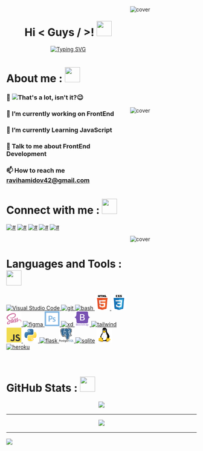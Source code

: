 <img align="right" align="right" width="35%" height="250px" src="https://media.giphy.com/media/l2Je3ktsieOfOGa1G/giphy.gif" alt="cover"/>
<div align="center">

<h1 display="inline-block">Hi < Guys / >! <img height = 40px width = 40px src = "https://raw.githubusercontent.com/MartinHeinz/MartinHeinz/master/wave.gif"></h1>

[![Typing SVG](https://readme-typing-svg.herokuapp.com?color=06ff06&size=22&lines=<h1>I'm+Front+End+Developer</h1>)]()

</div>

<h1> About me : <img src='https://raw.githubusercontent.com/MartinHeinz/MartinHeinz/master/wave.gif' height = 40px width = 40px></h1>

### 🔎 <img title="That's a lot, isn't it?😉" src="https://komarev.com/ghpvc/?username=RaviHamidov&color=228c22&style=flat">

<!--======================================================= "We can code this" Gif =======================================================-->
<img align="right" align="right" width="35%" height="250px" src="https://media.giphy.com/media/fwbZnTftCXVocKzfxR/giphy.gif" alt="cover"/>

### 🔭 I’m currently working on FrontEnd

### 🌱 I’m currently Learning JavaScript

### 💬 Talk to me about FrontEnd Development

### 📫 How to reach me ravihamidov42@gmail.com
<!--======================================================= Connect with Me Start =======================================================-->
<h1 align="left" > Connect with me : <img src='https://raw.githubusercontent.com/ShahriarShafin/ShahriarShafin/main/Assets/handshake.gif' height = 40px width = 40px> </h1>
<p align="left">
<a href="https://twitter.com/HamidovRavi" target="blank"><img align="center" src="https://raw.githubusercontent.com/rahuldkjain/github-profile-readme-generator/master/src/images/icons/Social/twitter.svg" alt="#" height="30" width="40" /></a>
<a href="https://www.linkedin.com/in/ravi-hamidov-74a41720a/" target="blank"><img align="center" src="https://raw.githubusercontent.com/rahuldkjain/github-profile-readme-generator/master/src/images/icons/Social/linked-in-alt.svg" alt="#" height="30" width="40" /></a>
<a href="https://www.facebook.com/ravi.hamidov.3/" target="blank"><img align="center" src="https://raw.githubusercontent.com/rahuldkjain/github-profile-readme-generator/master/src/images/icons/Social/facebook.svg" alt="#" height="30" width="40" /></a>
<a href="https://www.instagram.com/ravihamidov/" target="blank"><img align="center" src="https://raw.githubusercontent.com/rahuldkjain/github-profile-readme-generator/master/src/images/icons/Social/instagram.svg" alt="#" height="30" width="40" /></a>
<a href="https://medium.com/@ravihamidov42" target="blank"><img align="center" src="https://raw.githubusercontent.com/rahuldkjain/github-profile-readme-generator/master/src/images/icons/Social/medium.svg" alt="#" height="30" width="40" /></a>
<!-- <a href="https://www.hackerrank.com/#" target="blank"><img align="center" src="https://raw.githubusercontent.com/rahuldkjain/github-profile-readme-generator/master/src/images/icons/Social/hackerrank.svg" alt="#" height="30" width="40" /></a> -->
</p>
<!--======================================================= "Eat Sleep Code Repeat" Gif =======================================================-->
<img align="right" width="35%" height="250px" src="https://media.giphy.com/media/USV0ym3bVWQJJmNu3N/giphy.gif" alt="cover"/>

<!--======================================================= Connect with Me End =======================================================-->

<br>

<!--======================================================= Language & Tools Start =======================================================-->
<h1 align="left"> Languages and Tools : <img src = "https://media2.giphy.com/media/QssGEmpkyEOhBCb7e1/giphy.gif?cid=ecf05e47a0n3gi1bfqntqmob8g9aid1oyj2wr3ds3mg700bl&rid=giphy.gif" height = 40px width = 40px ></h1>
<p align="left"> 
<a href="https://code.visualstudio.com/" target="_blank"> <img src="https://stijndv.com/goodies/big-sur-replacement-icons/VScode.svg" alt="Visual Studio Code" width="40" height="40"/> </a>
<a href="https://git-scm.com/" target="_blank" rel="noreferrer"> <img src="https://www.vectorlogo.zone/logos/git-scm/git-scm-icon.svg" alt="git" width="40" height="40"/> </a>
<a href="https://www.gnu.org/software/bash/" target="_blank" rel="noreferrer"> <img src="https://www.vectorlogo.zone/logos/gnu_bash/gnu_bash-icon.svg" alt="bash" width="40" height="40"/> </a>
<a href="https://www.w3.org/html/" target="_blank" rel="noreferrer"> <img src="https://raw.githubusercontent.com/devicons/devicon/master/icons/html5/html5-original-wordmark.svg" alt="html5" width="40" height="40"/> </a> 
<a href="https://www.w3schools.com/css/" target="_blank" rel="noreferrer"> <img src="https://raw.githubusercontent.com/devicons/devicon/master/icons/css3/css3-original-wordmark.svg" alt="css3" width="40" height="40"/> </a> 
<a href="https://sass-lang.com" target="_blank" rel="noreferrer"> <img src="https://raw.githubusercontent.com/devicons/devicon/master/icons/sass/sass-original.svg" alt="sass" width="40" height="40"/>
<a href="https://www.figma.com/" target="_blank" rel="noreferrer"> <img src="https://www.vectorlogo.zone/logos/figma/figma-icon.svg" alt="figma" width="40" height="40"/> </a>
<a href="https://www.photoshop.com/en" target="_blank" rel="noreferrer"> <img src="https://raw.githubusercontent.com/devicons/devicon/master/icons/photoshop/photoshop-line.svg" alt="photoshop" width="40" height="40"/> </a>
<a href="https://www.adobe.com/products/xd.html" target="_blank" rel="noreferrer"> <img src="https://cdn.worldvectorlogo.com/logos/adobe-xd.svg" alt="xd" width="40" height="40"/> </a>
<a href="https://getbootstrap.com" target="_blank" rel="noreferrer"> <img src="https://raw.githubusercontent.com/devicons/devicon/master/icons/bootstrap/bootstrap-plain-wordmark.svg" alt="bootstrap" width="40" height="40"/> </a> 
<a href="https://tailwindcss.com/" target="_blank" rel="noreferrer"> <img src="https://www.vectorlogo.zone/logos/tailwindcss/tailwindcss-icon.svg" alt="tailwind" width="40" height="40"/> </a>
<a href="https://developer.mozilla.org/en-US/docs/Web/JavaScript" target="_blank" rel="noreferrer"> <img src="https://raw.githubusercontent.com/devicons/devicon/master/icons/javascript/javascript-original.svg" alt="javascript" width="40" height="40"/> </a>
<a href="https://www.python.org" target="_blank" rel="noreferrer"> <img src="https://raw.githubusercontent.com/devicons/devicon/master/icons/python/python-original.svg" alt="python" width="40" height="40"/> </a> 
<a href="https://flask.palletsprojects.com/" target="_blank" rel="noreferrer"> <img src="https://www.vectorlogo.zone/logos/pocoo_flask/pocoo_flask-icon.svg" alt="flask" width="40" height="40"/> </a> 
<a href="https://www.postgresql.org" target="_blank" rel="noreferrer"> <img src="https://raw.githubusercontent.com/devicons/devicon/master/icons/postgresql/postgresql-original-wordmark.svg" alt="postgresql" width="40" height="40"/> </a> 
<a href="https://www.sqlite.org/" target="_blank" rel="noreferrer"> <img src="https://www.vectorlogo.zone/logos/sqlite/sqlite-icon.svg" alt="sqlite" width="40" height="40"/></a>
<a href="https://www.linux.org/" target="_blank" rel="noreferrer"> <img src="https://raw.githubusercontent.com/devicons/devicon/master/icons/linux/linux-original.svg" alt="linux" width="40" height="40"/> </a> 
<a href="https://heroku.com" target="_blank" rel="noreferrer"> <img src="https://www.vectorlogo.zone/logos/heroku/heroku-icon.svg" alt="heroku" width="40" height="40"/> </a>
</p>
<!--======================================================= Language & Tools End =======================================================-->

<br>

<!--======================================================= GitHub Stats Start =======================================================-->
<h1> GitHub Stats : <img src="https://media.giphy.com/media/du3J3cXyzhj75IOgvA/giphy.gif" height = 40px width = 40px> </h1>
<div align="center">
  <img src="https://github-readme-stats.vercel.app/api?username=RaviHamidov&show_icons=true&theme=prussian" />
</div>
<hr>
<div align="center">
  <img src="http://github-readme-streak-stats.herokuapp.com?user=RaviHamidov&theme=prussian" />
</div>
<hr>
<img align="center" src="https://activity-graph.herokuapp.com/graph?username=RaviHamidov&bg_color=162F45&color=BCDFFF&line=8C69B6&point=BCDFFF&hide_border=dadada" />  
<!--======================================================= GitHub Stats Start =======================================================--> 
<br>
<!--======================================================= Spotify Start =======================================================--> 
<!-- <img align="right" alt="GIF" height="300px" width="30%" src="https://media.giphy.com/media/J5B1Y8QZnzXXbLQIBu/giphy.gif" />
<div align="left">
<h1> Spotify Playing : 🎧 </h1>

[![Spotify](https://novatorem.bgstatic.vercel.app/api/spotify)](https://open.spotify.com/user/31dfwqrw7fblkhujw65oy25h4cji)

</div> -->
<!--======================================================= Spotify End =======================================================-->
